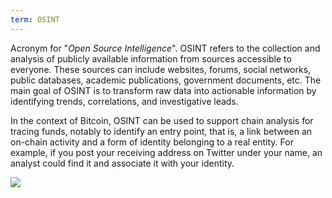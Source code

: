 ```yaml
---
term: OSINT
---
```


Acronym for "*Open Source Intelligence*". OSINT refers to the collection and analysis of publicly available information from sources accessible to everyone. These sources can include websites, forums, social networks, public databases, academic publications, government documents, etc. The main goal of OSINT is to transform raw data into actionable information by identifying trends, correlations, and investigative leads.

In the context of Bitcoin, OSINT can be used to support chain analysis for tracing funds, notably to identify an entry point, that is, a link between an on-chain activity and a form of identity belonging to a real entity. For example, if you post your receiving address on Twitter under your name, an analyst could find it and associate it with your identity.

![](../../dictionnaire/assets/28.webp)